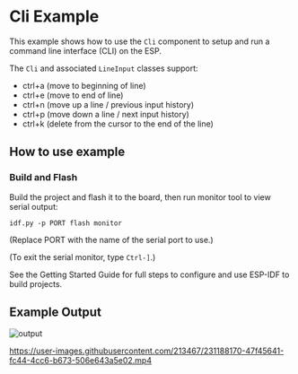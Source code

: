 # Cli Example

This example shows how to use the `Cli` component to setup and run a command
line interface (CLI) on the ESP.

The `Cli` and associated `LineInput` classes support:
  *   ctrl+a (move to beginning of line)
  *   ctrl+e (move to end of line)
  *   ctrl+n (move up a line / previous input history)
  *   ctrl+p (move down a line / next input history)
  *   ctrl+k (delete from the cursor to the end of the line)

## How to use example

### Build and Flash

Build the project and flash it to the board, then run monitor tool to view serial output:

```
idf.py -p PORT flash monitor
```

(Replace PORT with the name of the serial port to use.)

(To exit the serial monitor, type ``Ctrl-]``.)

See the Getting Started Guide for full steps to configure and use ESP-IDF to build projects.

## Example Output

![output](https://user-images.githubusercontent.com/213467/231225408-90881f56-901a-4d7f-9649-1ddd4d3ea560.png)

https://user-images.githubusercontent.com/213467/231188170-47f45641-fc44-4cc6-b673-506e643a5e02.mp4

